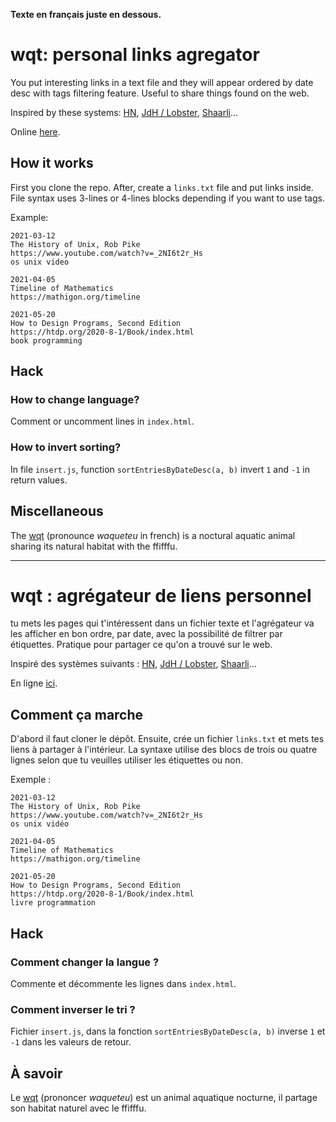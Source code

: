**Texte en français juste en dessous.**

# wqt: personal links agregator

You put interesting links in a text file and they will appear
ordered by date desc with tags filtering feature. Useful to
share things found on the web.

Inspired by these systems:
[HN](https://news.ycombinator.com/),
[JdH / Lobster](https://gitlab.com/journalduhacker/journalduhacker),
[Shaarli](https://shaarli.readthedocs.io/en/master/)...

Online [here](http://hyakosm.net/wqt/).

## How it works

First you clone the repo. After, create a `links.txt` file and put
links inside. File syntax uses 3-lines or 4-lines blocks
depending if you want to use tags.

Example:

```
2021-03-12
The History of Unix, Rob Pike
https://www.youtube.com/watch?v=_2NI6t2r_Hs
os unix video

2021-04-05
Timeline of Mathematics
https://mathigon.org/timeline

2021-05-20
How to Design Programs, Second Edition
https://htdp.org/2020-8-1/Book/index.html
book programming
```

## Hack

### How to change language?

Comment or uncomment lines in `index.html`.

### How to invert sorting?

In file `insert.js`, function `sortEntriesByDateDesc(a, b)`
invert `1` and `-1` in return values.

## Miscellaneous

The [wqt](https://lecoeurasesraisons.fandom.com/fr/wiki/WQT)
(pronounce *waqueteu* in french) is a noctural aquatic animal
sharing its natural habitat with the ffifffu.

---

# wqt : agrégateur de liens personnel

tu mets les pages qui t'intéressent dans un fichier texte et
l'agrégateur va les afficher en bon ordre, par date, avec la
possibilité de filtrer par étiquettes. Pratique pour partager
ce qu'on a trouvé sur le web.

Inspiré des systèmes suivants :
[HN](https://news.ycombinator.com/),
[JdH / Lobster](https://gitlab.com/journalduhacker/journalduhacker),
[Shaarli](https://shaarli.readthedocs.io/en/master/)...

En ligne [ici](http://hyakosm.net/wqt/).

## Comment ça marche

D'abord il faut cloner le dépôt. Ensuite, crée un fichier `links.txt`
et mets tes liens à partager à l'intérieur. La syntaxe utilise
des blocs de trois ou quatre lignes selon que tu veuilles utiliser
les étiquettes ou non.

Exemple :

```
2021-03-12
The History of Unix, Rob Pike
https://www.youtube.com/watch?v=_2NI6t2r_Hs
os unix vidéo

2021-04-05
Timeline of Mathematics
https://mathigon.org/timeline

2021-05-20
How to Design Programs, Second Edition
https://htdp.org/2020-8-1/Book/index.html
livre programmation
```

## Hack

### Comment changer la langue ?

Commente et décommente les lignes dans `index.html`.

### Comment inverser le tri ?

Fichier `insert.js`, dans la fonction `sortEntriesByDateDesc(a, b)`
inverse `1` et `-1` dans les valeurs de retour.

## À savoir

Le [wqt](https://lecoeurasesraisons.fandom.com/fr/wiki/WQT)
(prononcer *waqueteu*) est un animal aquatique nocturne,
il partage son habitat naturel avec le ffifffu.

